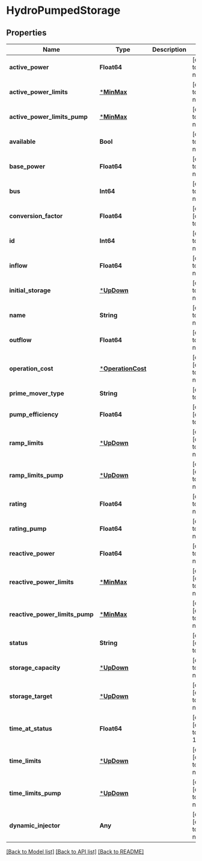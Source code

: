 # HydroPumpedStorage

## Properties

Name | Type | Description | Notes
------------ | ------------- | ------------- | -------------
**active_power** | **Float64** |  | [default to nothing]
**active_power_limits** | [***MinMax**](MinMax.md) |  | [default to nothing]
**active_power_limits_pump** | [***MinMax**](MinMax.md) |  | [default to nothing]
**available** | **Bool** |  | [default to nothing]
**base_power** | **Float64** |  | [default to nothing]
**bus** | **Int64** |  | [default to nothing]
**conversion_factor** | **Float64** |  | [optional] [default to 1.0]
**id** | **Int64** |  | [default to nothing]
**inflow** | **Float64** |  | [default to nothing]
**initial_storage** | [***UpDown**](UpDown.md) |  | [default to nothing]
**name** | **String** |  | [default to nothing]
**outflow** | **Float64** |  | [default to nothing]
**operation_cost** | [***OperationCost**](OperationCost.md) |  | [optional] [default to nothing]
**prime_mover_type** | **String** |  | [default to "OT"]
**pump_efficiency** | **Float64** |  | [optional] [default to 1.0]
**ramp_limits** | [***UpDown**](UpDown.md) |  | [optional] [default to nothing]
**ramp_limits_pump** | [***UpDown**](UpDown.md) |  | [optional] [default to nothing]
**rating** | **Float64** |  | [default to nothing]
**rating_pump** | **Float64** |  | [default to nothing]
**reactive_power** | **Float64** |  | [default to nothing]
**reactive_power_limits** | [***MinMax**](MinMax.md) |  | [optional] [default to nothing]
**reactive_power_limits_pump** | [***MinMax**](MinMax.md) |  | [optional] [default to nothing]
**status** | **String** |  | [optional] [default to "OFF"]
**storage_capacity** | [***UpDown**](UpDown.md) |  | [default to nothing]
**storage_target** | [***UpDown**](UpDown.md) |  | [optional] [default to nothing]
**time_at_status** | **Float64** |  | [optional] [default to 10000.0]
**time_limits** | [***UpDown**](UpDown.md) |  | [optional] [default to nothing]
**time_limits_pump** | [***UpDown**](UpDown.md) |  | [optional] [default to nothing]
**dynamic_injector** | **Any** |  | [optional] [default to nothing]

[[Back to Model list]](../README.md#models) [[Back to API list]](../README.md#api-endpoints) [[Back to README]](../README.md)
